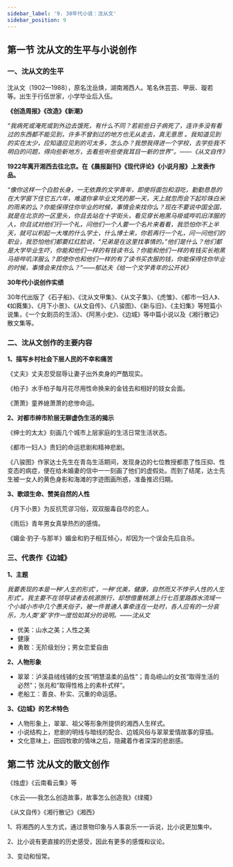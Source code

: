 ```yaml
---
sidebar_label: '9. 30年代小说：沈从文'
sidebar_position: 9
---
```


## 第一节 沈从文的生平与小说创作

### 一、沈从文的生平

沈从文（1902—1988），原名沈岳焕，湖南湘西人。笔名休芸芸、甲辰、璇若等。出生于行伍世家，小学毕业后入伍。

**《创造周报》《改造》《新潮》**

*“我病死或淹死或到外边去饿死，有什么不同？若前些日子病死了，连许多没有看过的东西都不能见到，许多不曾到过的地方也无从走去，真无意思 。我知道见到的实在太少，应知道应见到的可太多，怎么办？我想我得进一个学校，去学些我不明白的问题，得向些新地方，去看些听些使我耳目一新的世界”。——《从文自传》*

**1922年离开湘西去往北京。在《晨报副刊》《现代评论》《小说月报》上发表作品。**

*“像你这样一个白脸长身，一无依靠的文学青年，即使将面包和泪吃，勤勤恳恳的在大学窗下住它五六年，难道你拿毕业文凭的那一天，天上就忽而会下起珍珠白米的雨来的么？你能保得住你毕业的时候，事情会来找你么？现在不要说中国全国，就是在北京的一区里头，你且去站在十字街头，看见穿长袍黑马褂或哔叽旧洋服的人，你且试对他们行一个礼，问他们一个人要一个名片来看看，我恐怕你不上半天，就可以积起一大堆的什么学士，什么博士来，你若再行一个礼，问一问他们的职业，我恐怕他们都要红红脸说，“兄弟是在这里找事情的。”他们是什么？他们都是大学毕业生吓，你能和他们一样的有钱读书么？你能和他们一样的有钱买长袍黑马褂哔叽洋服么？即使你也和他们一样的有了读书买衣服的钱，你能保得住你毕业的时候，事情会来找你么？”——郁达夫《给一个文学青年的公开状》*

**30年代小说创作实绩**

30年代出版了《石子船》、《沈从文甲集》、《从文子集》、《虎雏》、《都市一妇人》、《如蕤集》、《月下小景》、《从文自传》、《八骏图》、《新与旧》、《主妇集》等短篇小说集，《一个女剧员的生活》、《阿黑小史》、《边城》等中篇小说以及《湘行散记》散文集等。

### 二、沈从文创作的主要内容

**1、描写乡村社会下层人民的不幸和痛苦**

《丈夫》丈夫忍受屈辱让妻子出外卖身的严酷现实。

《柏子》水手柏子每月花尽用性命换来的金钱去和相好的妓女会面。

《萧萧》童养媳萧萧的悲惨命运。

**2、对都市绅市阶层无聊虚伪生活的揭示**

《绅士的太太》刻画几个城市上层家庭的生活日常生活状态。

《都市一妇人》贵妇的命运悲剧和精神悲剧。

《八骏图》作家达士先生在青岛生活期间，发现身边的七位教授都患了性压抑、性变态的病症，便在给未婚妻的信中一一刻画了他们的虚假处。而到了结尾，达士先生被一女人的黄色身影和海滩的字迹图画所惑，准备推迟归期。

**3、歌颂生命、赞美自然的人性**

《月下小景》为反抗荒谬习俗，双双服毒自尽的恋人。

《雨后》青年男女真挚热烈的感情。

《媚金·豹子·与那羊》媚金和豹子相互倾心，却因为一个误会先后自杀。

### 三、代表作《边城》

**1、主题**

*我要表现的本是一种‘人生的形式’，一种‘优美，健康，自然而又不悖乎人性的人生形式’。我主要不在领导读者去桃源旅行，却想借重桃源上行七百里路酉水流域一个小城小市中几个愚夫俗子，被一件普通人事牵连在一处时，各人应有的一分哀乐，为人类‘爱’字作一度恰如其分的说明。——沈从文*

- 优美：山水之美；人性之美
- 健康
- 勇敢：无阶级划分；男女恋爱自由

**2、人物形象**

- 翠翠：泸溪县绒线铺的女孩“明慧温柔的品性”；青岛崂山的女孩“取得生活的必然”；张兆和“取得性格上的素朴式样”。
- 老船工：善良、朴实、沉重的命运感。

**3、《边城》的艺术特色**

- 人物形象上，翠翠、祖父等形象所提供的湘西人生样式。
- 小说结构上，悲剧的明线与暗线的配合、边城风俗与翠翠爱情故事的穿插。
- 文化意味上，田园牧歌的情味之后，隐藏着作者深深的悲剧感。

## 第二节 沈从文的散文创作

《烛虚》《云南看云集》等

《水云——我怎么创造故事，故事怎么创造我》《绿魇》

《从文自传》《湘行散记》《湘西》

1、将湘西的人生方式，通过景物印象与人事哀乐一一诉说，比小说更加集中。

2、比小说有更直接的历史感受，因此有更多的感慨和议论。

3、变动和恒常。